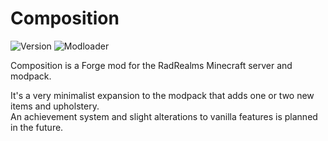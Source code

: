 # Composition

![Version](https://img.shields.io/badge/version-1.16.5-blue?style=flat-square)
![Modloader](https://img.shields.io/badge/mod%20loader-forge-1976d2?style=flat-square)

Composition is a Forge mod for the RadRealms Minecraft server and modpack.

It's a very minimalist expansion to the modpack that adds one or two new items and upholstery. <br>
An achievement system and slight alterations to vanilla features is planned in the future.